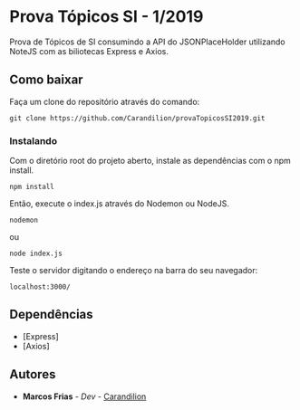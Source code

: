 # Prova Tópicos SI - 1/2019

Prova de Tópicos de SI consumindo a API do JSONPlaceHolder utilizando NoteJS com as biliotecas Express e Axios.

## Como baixar

Faça um clone do repositório através do comando:
```
git clone https://github.com/Carandilion/provaTopicosSI2019.git
```

### Instalando

Com o diretório root do projeto aberto, instale as dependências com o npm install.

```
npm install
```

Então, execute o index.js através do Nodemon ou NodeJS.

```
nodemon
```

ou 

```
node index.js
```

Teste o servidor digitando o endereço na barra do seu navegador:

```
localhost:3000/
```

## Dependências

* [Express]
* [Axios]


## Autores

* **Marcos Frias** - *Dev* - [Carandilion](https://github.com/Carandilion)
